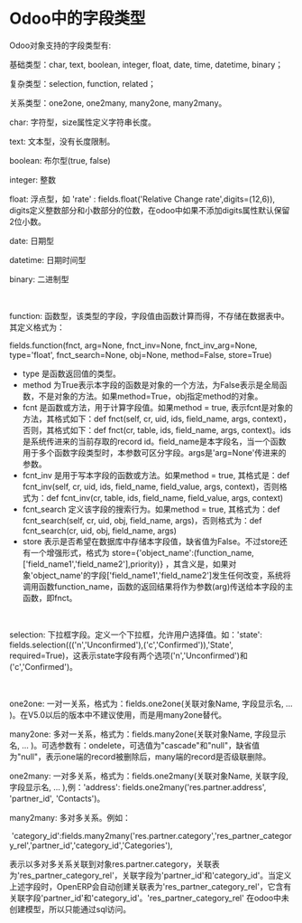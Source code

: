 # Odoo中的字段类型

Odoo对象支持的字段类型有:

基础类型：char, text, boolean, integer, float, date, time, datetime, binary；

复杂类型：selection, function, related；

关系类型：one2one, one2many, many2one, many2many。



char: 字符型，size属性定义字符串长度。

text: 文本型，没有长度限制。

boolean: 布尔型(true, false)

integer: 整数

float: 浮点型，如 'rate' : fields.float('Relative Change rate',digits=(12,6)), digits定义整数部分和小数部分的位数，在odoo中如果不添加digits属性默认保留2位小数。

date: 日期型

datetime: 日期时间型

binary: 二进制型

 

function: 函数型，该类型的字段，字段值由函数计算而得，不存储在数据表中。其定义格式为：

fields.function(fnct, arg=None, fnct_inv=None, fnct_inv_arg=None, type='float', fnct_search=None, obj=None, method=False, store=True)

* type 是函数返回值的类型。
* method 为True表示本字段的函数是对象的一个方法，为False表示是全局函数，不是对象的方法。如果method=True，obj指定method的对象。
* fcnt 是函数或方法，用于计算字段值。如果method = true, 表示fcnt是对象的方法，其格式如下：def fnct(self, cr, uid, ids, field_name, args, context)，否则，其格式如下：def fnct(cr, table, ids, field_name, args, context)。ids是系统传进来的当前存取的record id。field_name是本字段名，当一个函数用于多个函数字段类型时，本参数可区分字段。args是'arg=None'传进来的参数。
* fcnt_inv 是用于写本字段的函数或方法。如果method = true, 其格式是：def fcnt_inv(self, cr, uid, ids, field_name, field_value, args, context)，否则格式为：def fcnt_inv(cr, table, ids, field_name, field_value, args, context)
* fcnt_search 定义该字段的搜索行为。如果method = true, 其格式为：def fcnt_search(self, cr, uid, obj, field_name, args)，否则格式为：def fcnt_search(cr, uid, obj, field_name, args)
* store 表示是否希望在数据库中存储本字段值，缺省值为False。不过store还有一个增强形式，格式为 store={'object_name':(function_name,['field_name1','field_name2'],priority)} ，其含义是，如果对象'object_name'的字段['field_name1','field_name2']发生任何改变，系统将调用函数function_name，函数的返回结果将作为参数(arg)传送给本字段的主函数，即fnct。

 

selection: 下拉框字段。定义一个下拉框，允许用户选择值。如：'state': fields.selection((('n','Unconfirmed'),('c','Confirmed')),'State', required=True)，这表示state字段有两个选项('n','Unconfirmed')和('c','Confirmed')。

 

one2one: 一对一关系，格式为：fields.one2one(关联对象Name, 字段显示名, ... )。在V5.0以后的版本中不建议使用，而是用many2one替代。

many2one: 多对一关系，格式为：fields.many2one(关联对象Name, 字段显示名, ... )。可选参数有：ondelete，可选值为"cascade"和"null"，缺省值为"null"，表示one端的record被删除后，many端的record是否级联删除。

one2many: 一对多关系，格式为：fields.one2many(关联对象Name, 关联字段, 字段显示名, ... ),例：'address': fields.one2many('res.partner.address', 'partner_id', 'Contacts')。

many2many: 多对多关系。例如：

 'category_id':fields.many2many('res.partner.category','res_partner_category_rel','partner_id','category_id','Categories'),

表示以多对多关系关联到对象res.partner.category，关联表为'res_partner_category_rel'，关联字段为'partner_id'和'category_id'。当定义上述字段时，OpenERP会自动创建关联表为'res_partner_category_rel'，它含有关联字段'partner_id'和'category_id'。'res_partner_category_rel' 在odoo中未创建模型，所以只能通过sql访问。